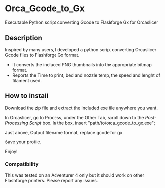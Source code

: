 # Orca_Gcode_to_Gx
Executable Python script converting Gcode to Flashforge Gx for Orcaslicer

## Description
Inspired by many users, I developed a python script converting Orcaslicer Gcode files to Flashforge Gx format.

- It converts the included PNG thumbnails into the appropriate bitmap format.
- Reports the Time to print, bed and nozzle temp, the speed and lenght of filament used.

## How to Install

Download the zip file and extract the included exe file anywhere you want.

In Orcaslicer, go to Process, under the Other Tab, scroll down to the _Post-Processing Script_ box.
In the box, insert "path/to/orca_gcode_to_gx.exe";

Just above, Output filename format, replace gcode for gx.

Save your profile.

Enjoy!

### Compatibility

This was tested on an Adventurer 4 only but it should work on other Flashforge printers. 
Please report any issues.
